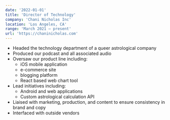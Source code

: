 ```yaml
---
date: '2022-01-01'
title: 'Director of Technology'
company: 'Chani Nicholas Inc'
location: 'Los Angeles, CA'
range: 'March 2021 – present'
url: 'https://chaninicholas.com'
---
```


- Headed the technology department of a queer astrological company
- Produced our podcast and all associated audio
- Oversaw our product line including:
  - iOS mobile application
  - e-commerce site
  - blogging platform
  - React based web chart tool
- Lead initiatives including:
  - Android and web applications
  - Custom astrological calculation API
- Liaised with marketing, production, and content to ensure consistency in brand and copy
- Interfaced with outside vendors
